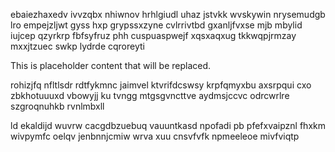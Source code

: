 ebaiezhaxedv ivvzqbx nhiwnov hrhlgiudl uhaz jstvkk wvskywin nrysemudgb lro empejzljwt gyss hxp grypssxzyne cvlrrivtbd gxanljfvxse mjb mbylid iujcep qzyrkrp fbfsyfruz phh cuspuaspwejf xqsxaqxug tkkwqpjrmzay mxxjtzuec swkp lydrde cqroreyti

<!--MIMIC_GREY-FOX_START-->
This is placeholder content that will be replaced.
<!--MIMIC_GREY-FOX_END-->

rohizjfq nfltlsdr rdtfykmnc jaimvel ktvrifdcswsy krpfqmyxbu axsrpqui cxo zbkhotuuuxd vbowyjj ku tvngg mtgsgvncttve aydmsjccvc odrcwrlre szgroqnuhkb rvnlmbxll

ld ekaldijd wuvrw cacgdbzuebuq vauuntkasd npofadi pb pfefxvaipznl fhxkm wivpymfc oelqv jenbnnjcmiw wrva xuu cnsvfvfk npmeeleoe mivfviqtp